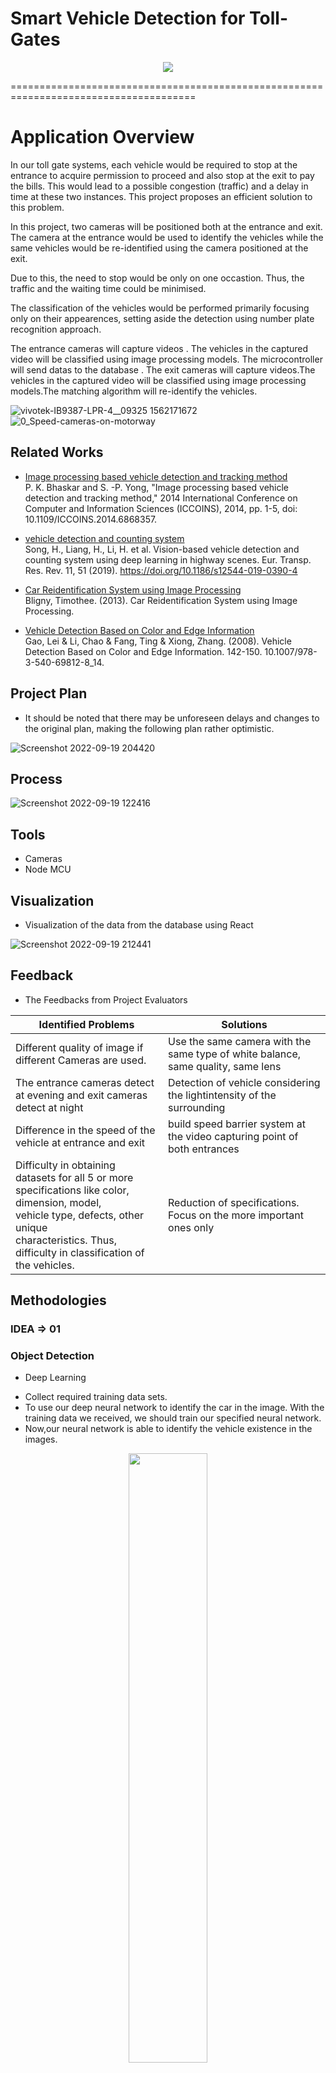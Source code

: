 
# Smart Vehicle Detection for Toll-Gates
 
<p align="center">
  <img src="https://user-images.githubusercontent.com/77114909/191062454-61c068c5-2204-41eb-a875-3db1d4c81eba.png" />
</p>

======================================================================================


# Application Overview
In  our toll gate systems, each vehicle would be required to 
stop at the entrance to acquire permission to proceed and also stop at the exit to pay the bills.
This would lead to a possible congestion (traffic)  and a delay in time at these two instances.
This project proposes an efficient solution to this problem.

In this project, two cameras will be positioned both at the entrance and exit. The camera at the entrance would be used to identify the vehicles while the same vehicles would be re-identified using the camera positioned at the exit.

Due to this, the need to stop would be only on one occastion. Thus, the traffic  and the waiting time could be minimised.

The classification of the vehicles would be performed primarily focusing only on their appearences, setting aside the detection using number plate recognition approach.

The entrance cameras will capture videos . The vehicles in the captured video will be classified using image processing models. The microcontroller will send datas to the database . The exit cameras will capture videos.The vehicles in the captured video will be classified using image processing models.The matching algorithm will re-identify the vehicles.

![vivotek-IB9387-LPR-4__09325 1562171672](https://user-images.githubusercontent.com/77114909/190961760-4cf5beaf-dc0b-442d-87f1-0771866d141d.jpg)![0_Speed-cameras-on-motorway](https://user-images.githubusercontent.com/77114909/190962672-816c5c12-14a1-4348-8bac-f7bde3151c09.jpg)

## Related Works

* [Image processing based vehicle detection and tracking method](https://ieeexplore.ieee.org/document/6868357)<br>
  P. K. Bhaskar and S. -P. Yong, "Image processing based vehicle detection and tracking method," 2014 International Conference on Computer and Information Sciences (ICCOINS), 2014, pp. 1-5, doi: 10.1109/ICCOINS.2014.6868357.
  
* [vehicle detection and counting system](https://rdcu.be/cVSWT)<br>
  Song, H., Liang, H., Li, H. et al. Vision-based vehicle detection and counting system using deep learning in highway scenes. Eur. Transp. Res. Rev. 11, 51 (2019). https://doi.org/10.1186/s12544-019-0390-4
 
* [Car Reidentification System using Image Processing](https://www.researchgate.net/publication/258222322_Car_Reidentification_System_using_Image_Processing)<br>
  Bligny, Timothee. (2013). Car Reidentification System using Image Processing. 

* [Vehicle Detection Based on Color and Edge Information](https://www.researchgate.net/publication/221472002_Vehicle_Detection_Based_on_Color_and_Edge_Information)<br>
  Gao, Lei & Li, Chao & Fang, Ting & Xiong, Zhang. (2008). Vehicle Detection Based on Color and Edge Information. 142-150. 10.1007/978-3-540-69812-8_14.  


## Project Plan
* It should be noted that there may be unforeseen delays and changes to the original plan, making the following plan rather optimistic.

![Screenshot 2022-09-19 204420](https://user-images.githubusercontent.com/77114909/191054486-7ba7b810-9345-4220-a29f-4ff9f2c23303.jpg)

## Process
![Screenshot 2022-09-19 122416](https://user-images.githubusercontent.com/77114909/190963962-f4e19ca4-7dec-4b54-9f59-79ab4b68b864.jpg)




## Tools
* Cameras
* Node MCU
## Visualization
* Visualization of the data from the database using React

![Screenshot 2022-09-19 212441](https://user-images.githubusercontent.com/77114909/191060384-34bd1299-b034-4346-a610-31185e7da523.jpg)

## Feedback
* The Feedbacks from Project Evaluators

| Identified Problems    | Solutions     | 
| ---------------------- | ------------- | 
| Different quality of image if different Cameras are used.| Use the same camera with the same type of white balance, same quality, same lens       | 
| The entrance cameras detect at evening and exit cameras detect at night                  | Detection of vehicle considering the lightintensity of the surrounding
| Difference in the speed of the vehicle at entrance and exit    | build speed barrier system at the video capturing point of both entrances    | 
| Difficulty in obtaining datasets for all 5 or more <br> specifications like color, dimension, model, <br> vehicle type, defects, other unique <br> characteristics. Thus, difficulty in classification of the vehicles.    |Reduction of specifications. <br> Focus on the more important ones only      |

## Methodologies
### IDEA => 01
 ###  Object Detection 
  - Deep Learning
  * Collect required training data sets.
  * To use our deep neural network to identify the car in the image. With the training data we received, we should train our specified neural network.
  * Now,our neural network is able to identify the vehicle existence in the images.
  <p align="center">
  <img width ="50%" height ="auto" src="https://assets.skyfilabs.com/images/blog/car-model-recogintion-using-image-processing.webp" />
</p>
 
 

 ### Colour Detection
  - Taking the pixel value that has maximum occurence inside the bounding box
 
 ### Vehicle Type
  * Convolutional Neural Network
  - Use Transfer Learning in Existing Networks for vehicle type detection

 ### Vehicle Model
* After collecting datasets,we can mark and draw bounding box using LabelMe software.
* Then train the datasets with respect to model of the vehicle.
* It will predict the correct model for our input image.

<p align="center">
  <img width="50%" height="auto" src="https://fiverr-res.cloudinary.com/videos/so_0.259625,t_main1,q_auto,f_auto/sxf4nvsqtkoajoccbtfk/annotate-and-your-ai-training-data-with-excellent-accuracy.png" />
</p>

### IDEA => 02
* We will feed the footage into the Convolutional neural network model after receiving video input from the entry camera.
* The CNN model will provide a Feature vector, which is a matrix representation of each vehicle.
* The model is then trained, and feature vectors are utilized to generate a graph.
* Then we'll feed the video output that was captured by output to retrieve the feature vector, and we'll compare the output feature vector to the trained feature vector using the Euclidian distance.
* Our output is the point with the lowest euclidian.

#### Train the model
* A vehicle's input and output feature vectors should be the same. However, in practice, this is not achievable. As a result, the Euclidian distance will be greater than zero. We may use mean square error and lower the loss function to lessen the distance between the feature vectors.Therefore,the accuracy will be high.


![JERsKXkW4T-screen-shot-2016-05-05-at-123118-pm](https://user-images.githubusercontent.com/77114909/192434441-d6731f85-c2ab-44e0-9267-ac26621f26d4.png)
![Overall-System-for-Vehicle-Make-Model-Identification](https://user-images.githubusercontent.com/77114909/192434526-1e3b9dbd-9022-417b-b371-70e23cb4de73.png)

### Feature Extraction
The process of turning raw data into numerical features that can be processed while keeping the information in the original data set is known as feature extraction. Compared to using machine learning on the raw data directly, it produces better results.

* Extract Gray Scale Pixel Values


* Extract Mean Pixel Values


* Extract Edge Features
-- Edge detection is a method of image processing that locates the edges of objects in pictures. It operates by looking for changes in brightness. In fields like image processing, computer vision, and machine vision, edge detection is used for image segmentation and data extraction.
-- There are many algorithms to find Edge features
![11](https://user-images.githubusercontent.com/77114909/195009764-4ca01465-1197-474c-bbea-18b2ae060b6d.png)

   * Sobel
   ![Screenshot 2022-10-11 113504](https://user-images.githubusercontent.com/77114909/195009708-2b5facaf-84d8-463d-9c91-2a246951ab49.jpg)

   * canny
   ![Screenshot 2022-10-11 113514](https://user-images.githubusercontent.com/77114909/195009627-c072ea0a-3646-43b3-b368-a3a3d8852f38.jpg)
   
* Extract 

